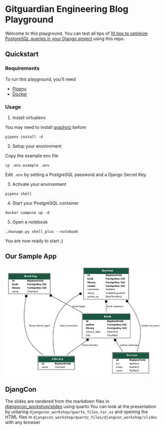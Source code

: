 # Gitguardian Engineering Blog Playground

Welcome to this playground. You can test all tips of [10 tips to optimize PostgreSQL queries in your Django project](https://blog.gitguardian.com/10-tips-to-optimize-postgresql-queries-in-your-django-project) using this repo.

## Quickstart

### Requirements

To run this playground, you'll need

- [Pipenv](https://github.com/pypa/pipenv)
- [Docker](https://www.docker.com/products/docker-desktop/)

### Usage

1. Install virtualenv

You may need to install [graphviz](https://www.graphviz.org/download/) before

```
pipenv install -d
```

2. Setup your environment

Copy the example env file

```
cp .env.example .env
```

Edit `.env` by setting a PostgreSQL password and a Django Secret Key.

3. Activate your environment

```
pipenv shell
```

4. Start your PostgreSQL container

```
docker compose up -d
```

5. Open a notebook

```
./manage.py shell_plus --notebook
```

You are now ready to start ;)

## Our Sample App

![Alt text](djangocon_workshop/slides/model_graph.png)

## DjangCon

The slides are randered from the markdown files in [djangocon_workshop/slides](djangocon_workshop/slides) using quarto
You can look at the presentation by untaring `djangocon_workshop/quarto_files.tar.xz` and opening the HTML files in `djangocon_workshop/quarto_files/djangcon_workshop/slides` with any browser
